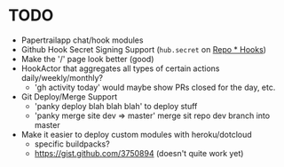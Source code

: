 # TODO

* Papertrailapp chat/hook modules
* Github Hook Secret Signing Support (`hub.secret` on
    [Repo * Hooks](http://developer.github.com/v3/repos/hooks/))
* Make the '/' page look better (good)
* HookActor that aggregates all types of certain actions daily/weekly/monthly?
    - 'gh activity today' would maybe show PRs closed for the day, etc.
* Git Deploy/Merge Support
    - 'panky deploy blah blah blah' to deploy stuff
    - 'panky merge site dev => master' merge sit repo dev branch into master
* Make it easier to deploy custom modules with heroku/dotcloud
    - specific buildpacks?
    - https://gist.github.com/3750894 (doesn't quite work yet)
